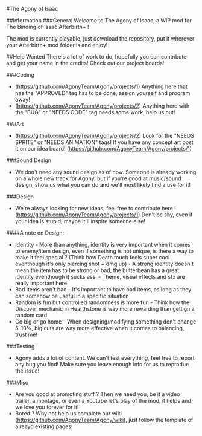 

#The Agony of Isaac

                                                                                                                                                                                                                             

##Information
###General
Welcome to The Agony of Isaac, a WIP mod for The Binding of Isaac Afterbirth+ !

The mod is currently playable, just download the repository, put it wherever your Afterbirth+ mod folder is and enjoy!

##Help Wanted
There's a lot of work to do, hopefully you can contribute and get your name in the credits!
Check out our project boards!

###Coding
- (https://github.com/AgonyTeam/Agony/projects/1) Anything here that has the "APPROVED" tag has to be done, assign yourself and program away!  
- (https://github.com/AgonyTeam/Agony/projects/2) Anything here with the "BUG" or "NEEDS CODE" tag needs some work, help us out!

###Art
- (https://github.com/AgonyTeam/Agony/projects/2) Look for the "NEEDS SPRITE" or "NEEDS ANIMATION" tags! If you have any concept art post it on our idea board! (https://github.com/AgonyTeam/Agony/projects/1)  

###Sound Design
- We don't need any sound design as of now. Someone is already working on a whole new track for Agony, but if you're good at music/sound design, show us what you can do and we'll most likely find a use for it!  

###Design
- We're always looking for new ideas, feel free to contribute here ! (https://github.com/AgonyTeam/Agony/projects/1) Don't be shy, even if your idea is stupid, maybe it'll inspire someone else!  

####A note on Design:
- Identity
      - More than anything, identity is very important when it comes to enemy/item design, even if something is not unique, is there a way to make it feel special ? (Think how Death touch feels super cool eventhough it's only piercing shot + dmg up)
      - A strong identity doesn't mean the item has to be strong or bad, the butterbean has a great identity eventhough it sucks ass.
      - Theme, visual effects and sfx are really important here
- Bad items aren't bad
       - It's important to have bad items, as long as they can somehow be useful in a specific situation
- Random is fun but controlled randomness is more fun
       - Think how the Discover mechanic in Hearthstone is way more rewarding than gettign a random card
- Go big or go home
       - When designing/modifying something don't change 5-10%, big cuts are way more effective when it comes to balancing, trust me!

###Testing
- Agony adds a lot of content. We can't test everything, feel free to report any bug you find! Make sure you leave enough info for us to reprodue the issue!  

###Misc
- Are you good at promoting stuff ? Then we need you, be it a video trailer, a montage, or even a Youtube let's play of the mod, it helps and we love you forever for it!  
- Bored ? Why not help us complete our wiki (https://github.com/AgonyTeam/Agony/wiki), just follow the template of alreayd existing pages!  
